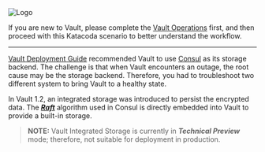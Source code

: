 <img src="https://education-yh.s3-us-west-2.amazonaws.com/Vault_Icon_FullColor.png" alt="Logo"/>

If you are new to Vault, please complete the [Vault Operations](https://www.katacoda.com/hashicorp/scenarios/vault-operations) first, and then proceed with this Katacoda scenario to better understand the workflow.

-----

[Vault Deployment Guide](https://learn.hashicorp.com/vault/day-one/ops-reference-architecture) recommended Vault to use [Consul](https://www.consul.io/) as its storage backend. The challenge is that when Vault encounters an outage, the root cause may be the storage backend. Therefore, you had to troubleshoot two different system to bring Vault to a healthy state.

In Vault 1.2, an integrated storage was introduced to persist the encrypted data. The [***Raft***](https://github.com/hashicorp/raft) algorithm used in Consul is directly embedded into Vault to provide a built-in storage.

> **NOTE:** Vault Integrated Storage is currently in ***Technical Preview*** mode; therefore, not suitable for deployment in production.
